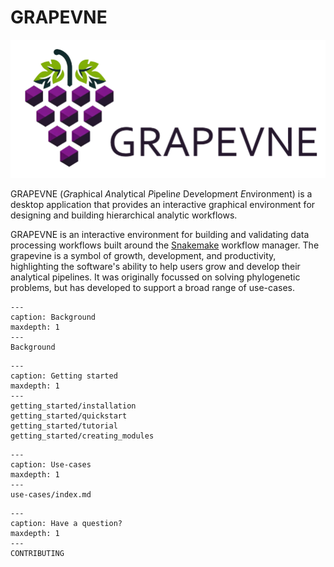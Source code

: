 # GRAPEVNE

![GRAPEVNE logo](images/banner.png "GRAPEVNE")



GRAPEVNE (*Gr*aphical *A*nalytical *P*ipelin*e* De*v*elopme*n*t *E*nvironment) is a desktop application that provides an interactive graphical environment for designing and building hierarchical analytic workflows.

GRAPEVNE is an interactive environment for building and validating data processing workflows built around the [Snakemake](https://snakemake.github.io/) workflow manager. The grapevine is a symbol of growth, development, and productivity, highlighting the software's ability to help users grow and develop their analytical pipelines. It was originally focussed on solving phylogenetic problems, but has developed to support a broad range of use-cases.

```{toctree}
---
caption: Background
maxdepth: 1
---
Background
```

```{toctree}
---
caption: Getting started
maxdepth: 1
---
getting_started/installation
getting_started/quickstart
getting_started/tutorial
getting_started/creating_modules
```

```{toctree}
---
caption: Use-cases
maxdepth: 1
---
use-cases/index.md
```

```{toctree}
---
caption: Have a question?
maxdepth: 1
---
CONTRIBUTING
```
